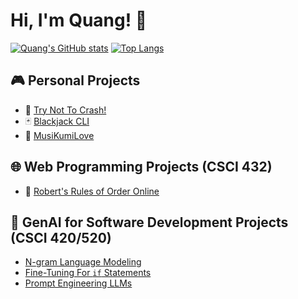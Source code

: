 # Hi, I'm Quang! :wave:

[![Quang's GitHub stats](https://github-readme-stats.vercel.app/api?username=theantigone&show_icons=true&theme=gotham&border_color=0fffbf&show=prs_merged)](https://github.com/anuraghazra/github-readme-stats)
[![Top Langs](https://github-readme-stats.vercel.app/api/top-langs/?username=theantigone&layout=compact&theme=gotham&border_color=0fffbf)](https://github.com/anuraghazra/github-readme-stats)

## :video_game: Personal Projects
- 🚙 [Try Not To Crash!](https://github.com/theantigone/Car-Pygame)
- 🃏 [Blackjack CLI](https://github.com/theantigone/Blackjack-game)
- 🎵 [MusiKumiLove](https://github.com/kumilove/musikumilove)

## 🌐 Web Programming Projects (CSCI 432)
- 👥 [Robert's Rules of Order Online](https://github.com/immacdonald/roberts-rules-online)

## 🤖 GenAI for Software Development Projects (CSCI 420/520)
- [N-gram Language Modeling](https://github.com/theantigone/ngram-java-ai)
- [Fine-Tuning For `if` Statements](https://github.com/theantigone/Fine-Tuning-CodeT5)
- [Prompt Engineering LLMs](https://github.com/theantigone/Prompt-Engineering-for-In-Context-Learning)
